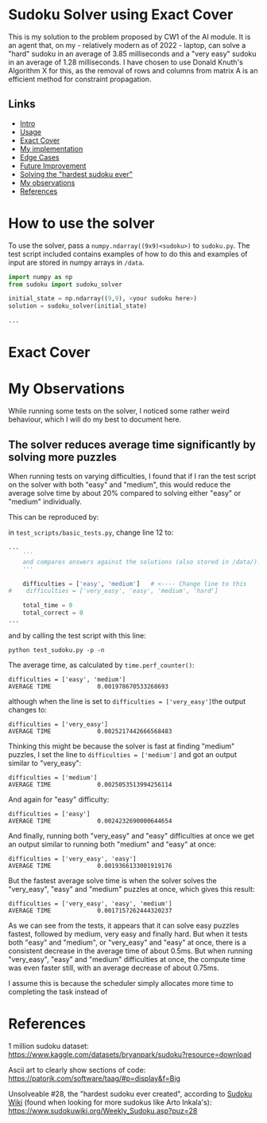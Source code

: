 # <a name="intro"></a>Sudoku Solver using Exact Cover
This is my solution to the problem proposed by CW1 of the AI module. It is an agent that, on my - relatively modern as of 2022 - laptop, can solve a "hard" sudoku in an average of 3.85 milliseconds and a "very easy" sudoku in an average of 1.28 milliseconds. I have chosen to use Donald Knuth's Algorithm X for this, as the removal of rows and columns from matrix A is an efficient method for constraint propagation.


## <a name="links"></a>Links
- [Intro](#intro)
- [Usage](#usage)
- [Exact Cover](#exact_cover)
- [My implementation](#my_implementation)
- [Edge Cases](#edge_cases)
- [Future Improvement](#future_improvement)
- [Solving the "hardest sudoku ever"](#hardest_sudoku)
- [My observations](#observations)
- [References](#references)

# <a name="usage"></a>How to use the solver
To use the solver, pass a `numpy.ndarray((9x9)<sudoku>)` to `sudoku.py`. The test script included contains examples of how to do this and examples of input are stored in numpy arrays in `/data`.

```py
import numpy as np
from sudoku import sudoku_solver

initial_state = np.ndarray((9,9), <your sudoku here>)
solution = sudoku_solver(initial_state)

...
```
# <a name="usage"></a>Exact Cover

# <a name="observations"></a>My Observations

While running some tests on the solver, I noticed some rather weird behaviour, which I will do my best to document here.

## <a name="observations_1_v_easy_not_easiest"></a>The solver reduces average time significantly by solving more puzzles
When running tests on varying difficulties, I found that if I ran the test script on the solver with both "easy" and "medium", this would reduce the average solve time by about 20% compared to solving either "easy" or "medium" individually.

This can be reproduced by:

in `test_scripts/basic_tests.py`, change line 12 to:
```py
...
    '''
    and compares answers against the solutions (also stored in /data/).
    '''

    difficulties = ['easy', 'medium']   # <---- Change line to this
#    difficulties = ['very_easy', 'easy', 'medium', 'hard']

    total_time = 0
    total_correct = 0
...
```
and by calling the test script with this line:
```
python test_sudoku.py -p -n
```
The average time, as calculated by `time.perf_counter()`:
```
difficulties = ['easy', 'medium']
AVERAGE TIME             0.001978670533268693
```
although when the line is set to `difficulties = ['very_easy']`the output changes to:
```
difficulties = ['very_easy']
AVERAGE TIME             0.0025217442666568483
```
Thinking this might be because the solver is fast at finding "medium" puzzles, I set the line to `difficulties = ['medium']` and got an output similar to "very_easy":

```
difficulties = ['medium']
AVERAGE TIME             0.0025053513994256114
```
And again for "easy" difficulty:
```
difficulties = ['easy']
AVERAGE TIME             0.0024232690000644654
```
And finally, running both "very_easy" and "easy" difficulties at once we get an output similar to running both "medium" and "easy" at once:
```
difficulties = ['very_easy', 'easy']
AVERAGE TIME             0.0019366133001919176
```
But the fastest average solve time is when the solver solves the "very_easy", "easy" and "medium" puzzles at once, which gives this result:
```
difficulties = ['very_easy', 'easy', 'medium']
AVERAGE TIME             0.0017157262444320237
```

As we can see from the tests, it appears that it can solve easy puzzles fastest, followed by medium, very easy and finally hard. But when it tests both "easy" and "medium", or "very_easy" and "easy" at once, there is a consistent decrease in the average time of about 0.5ms. But when running "very_easy", "easy" and "medium" difficulties at once, the compute time was even faster still, with an average decrease of about 0.75ms.

I assume this is because the scheduler simply allocates more time to completing the task instead of


# <a name="references"></a>References
1 million sudoku dataset: https://www.kaggle.com/datasets/bryanpark/sudoku?resource=download

Ascii art to clearly show sections of code: https://patorjk.com/software/taag/#p=display&f=Big

Unsolveable #28, the "hardest sudoku ever created", according to [Sudoku Wiki](https://www.sudokuwiki.org/Arto_Inkala_Sudoku) (found when looking for more sudokus like Arto Inkala's): https://www.sudokuwiki.org/Weekly_Sudoku.asp?puz=28
